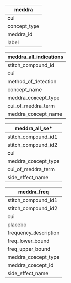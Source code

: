 |meddra
|---
| cui
| concept_type
| meddra_id
| label

| meddra_all_indications
|---
| stitch_compound_id
| cui
| method_of_detection
| concept_name
| meddra_concept_type
| cui_of_meddra_term
| meddra_concept_name

| meddra_all_se*
|---
| stitch_compound_id1
| stitch_compound_id2
| cui
| meddra_concept_type
| cui_of_meddra_term
| side_effect_name

| meddra_freq
|---
| stitch_compound_id1
| stitch_compound_id2
| cui
| placebo
| frequency_description
| freq_lower_bound
| freq_upper_bound
| meddra_concept_type
| meddra_concept_id
| side_effect_name
